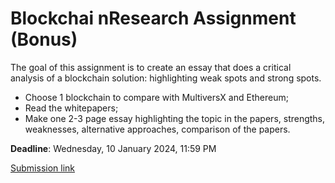 # Blockchai nResearch Assignment (Bonus)

The goal of this assignment is to create an essay that does a critical analysis of a blockchain solution: highlighting weak spots and strong spots.

* Choose 1 blockchain to compare with MultiversX and Ethereum;
* Read the whitepapers;
* Make one 2-3 page essay highlighting the topic in the papers, strengths, weaknesses, alternative approaches, comparison of the papers. 


**Deadline**: Wednesday, 10 January 2024, 11:59 PM

[Submission link](https://curs.upb.ro/2023/mod/assign/view.php?id=60373)

